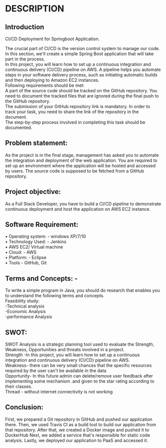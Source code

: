 # DESCRIPTION
## Introduction
CI/CD Deployment for Springboot Application.

The crucial part of CI/CD is the version control system to manage our code. In this section, we'll create a simple Spring Boot application that will take part in the process.  
In this project, you will learn how to set up a continuous integration and continuous delivery (CI/CD) pipeline on AWS. A pipeline helps you automate steps in your software delivery process, such as initiating automatic builds and then deploying to Amazon EC2 instances.  
Following requirements should be met:  
A part of the source code should be tracked on the GitHub repository. You need to document the tracked files that are ignored during the final push to the GitHub repository.  
The submission of your GitHub repository link is mandatory. In order to track your task, you need to share the link of the repository in the document.  
The step-by-step process involved in completing this task should be documented.  

## Problem statement:
As the project is in the final stage, management has asked you to automate the integration and deployment of the web application. You are required to set up an environment where the application will be hosted and accessed by users. The source code is supposed to be fetched from a GitHub repository.

## Project objective:
As a Full Stack Developer, you have to build a CI/CD pipeline to demonstrate continuous deployment and host the application on AWS EC2 instance.

## Software Requirement:
•	Operating system: - windows XP/7/10  
•	Technology Used: - Jenkins  
•	AWS EC2/ Virtual machine  
•	Cloud: - AWS  
•	Platform: - Eclipse  
•	Tools - GitHub, Git   

## Terms and Concepts: -   
To write a simple program in Java, you should do research that enables you to understand the following terms and concepts.  
Feasibility study:  
-Technical analysis  
-Economic Analysis  
-performance Analysis  
## SWOT: 
SWOT Analysis is a strategic planning tool used to evaluate the Strength, Weakness, Opportunities and threats involved in a project.  
Strength -In this project, you will learn how to set up a continuous integration and continuous delivery (CI/CD) pipeline on AWS.   
Weakness- there can be very small chances that the specific resources required by the user can't be available in the data  
Opportunity- In this future admin can delete/remove user feedback after implementing some mechanism .and given to the star rating according to their classes.  
Thread - without internet connectivity is not working  
## Conclusion:
First, we prepared a Git repository in GitHub and pushed our application there. Then, we used Travis CI as a build tool to build our application from that repository. After that, we created a Docker image and pushed it to DockerHub Next, we added a service that's responsible for static code analysis. Lastly, we deployed our application to PaaS and accessed it.  
